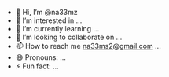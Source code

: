 - 👋 Hi, I’m @na33mz
- 👀 I’m interested in ...
- 🌱 I’m currently learning ...
- 💞️ I’m looking to collaborate on ...
- 📫 How to reach me na33ms2@gmail.com ...
- 😄 Pronouns: ...
- ⚡ Fun fact: ...

<!---
na33mz/na33mz is a ✨ special ✨ repository because its `README.md` (this file) appears on your GitHub profile.
You can click the Preview link to take a look at your changes.
--->
